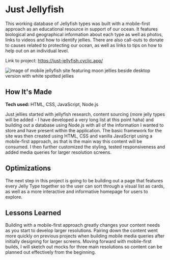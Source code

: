 <h1>Just Jellyfish</h1>

This working database of Jellyfish types was built with a mobile-first approach as an educational resource in support of our ocean. It features biological and geographical information about each type as well as photos, links to videos and how to identify jellies. There are also call-outs to donate to causes related to protecting our ocean, as well as links to tips on how to help out on an individual level.

Link to project: https://just-jellyfish.cyclic.app/

<img align= "center" src="https://brynnsmith.com/images/jellyfish-preview-01.png" alt="image of mobile jellyfish site featuring moon jellies beside desktop version with white spotted jellies">

<h2>How It's Made</h2>

<b>Tech used:</b> HTML, CSS, JavaScript, Node.js

Just jellies started with jellyfish research, content sourcing (more jelly types will be added - I have developed a very long list at this point haha) and building out a database using Node.js with all of the information I wanted to store and have present within the application. The basic framework for the site was then created using HTML, CSS and vanilla JavaScript using a mobile-first approach, as that is the main way this content will be consumed. I then further customized the styling, tested responsiveness and added media queries for larger resolution screens. 

<h2>Optimizations</h2>

The next step in this project is going to be building out a page that features every Jelly Type together so the user can sort through a visual list as cards, as well as a more interactive and informative homepage for users to explore.

<h2>Lessons Learned</h2>

Building with a mobile-first approach greatly changes your content needs as you start to develop larger resolutions. Pairing down the content went more quickly on previous projects when building mobile media queries after initially designing for larger screens. Moving forward with mobile-first builds, I will sketch out mocks for three main resolutions so content can be planned out effectively from the beginning.
